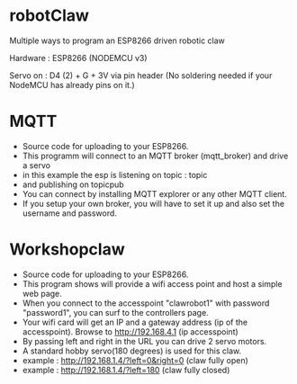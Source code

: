 # robotClaw
Multiple ways to program an ESP8266 driven robotic claw

Hardware :  ESP8266 (NODEMCU v3)

Servo on  :  D4 (2) +  G + 3V  via pin header  (No soldering needed if your NodeMCU has already pins on it.) 



# MQTT

*  Source code for uploading to your ESP8266.
*  This programm will connect to an MQTT broker (mqtt_broker) and drive a servo
*  in this example the esp is listening on topic : topic
*  and publishing on topicpub
*  You can connect by installing MQTT explorer or any other MQTT client.
*  If you setup your own broker, you will have to set it up and also set the username and password.

# Workshopclaw

*  Source code for uploading to your ESP8266.
*  This program shows will provide a wifi access point and host a simple web page.  
*  When you connect to the accesspoint "clawrobot1" with password "password1", you can surf to the controllers page.
*  Your wifi card will get an IP and a gateway address (ip of the accesspoint).  Browse to http://192.168.4.1 (ip accesspoint)
*  By passing left and right in the URL you can drive 2 servo motors.
*  A standard hobby servo(180 degrees) is used for this claw.
*  example :  http://192.168.1.4/?left=0&right=0 (claw fully open)
*  example :  http://192.168.1.4/?left=180 (claw fully closed)



